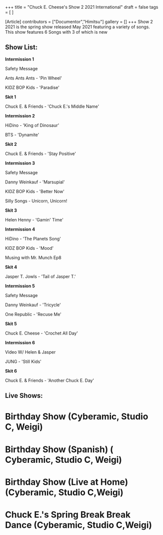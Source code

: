 +++
title = "Chuck E. Cheese's Show 2 2021 International"
draft = false
tags = [ ]

[Article]
contributors = ["Documentor","Himitsu"]
gallery = []
+++
Show 2 2021 is the spring show released May 2021 featuring a variety of songs. This show features 6 Songs with 3 of which is new

##  Show List: ## 
**Intermission 1** 

Safety Message 

Ants Ants Ants - 'Pin Wheel'

KIDZ BOP Kids - 'Paradise'

**Skit 1**

Chuck E. & Friends - 'Chuck E.'s Middle Name'

**Intermission 2**

HiDino - 'King of Dinosaur'

BTS - 'Dynamite' 

**Skit 2**

Chuck E. & Friends - 'Stay Positive'

**Intermission 3**

Safety Message

Danny Weinkauf - 'Marsupial' 

KIDZ BOP Kids - 'Better Now'

Silly Songs - Unicorn, Unicorn!

**Skit 3**

Helen Henny - 'Gamin' Time'

**Intermission 4**

HiDino - 'The Planets Song'

KIDZ BOP Kids - 'Mood'

Musing with Mr. Munch Ep8

**Skit 4**

Jasper T. Jowls - 'Tail of Jasper T.'

**Intermission 5**

Safety Message

Danny Weinkauf - 'Tricycle' 

One Republic - 'Recuse Me'

**Skit 5**

Chuck E. Cheese - 'Crochet All Day'

**Intermission 6**

Video W/ Helen & Jasper

JUNG - 'Still Kids'

**Skit 6**

Chuck E. & Friends - 'Another Chuck E. Day'

##  Live Shows: ## 

# Birthday Show (Cyberamic, Studio C, Weigi)
# Birthday Show (Spanish) ( Cyberamic, Studio C, Weigi)
# Birthday Show (Live at Home) (Cyberamic, Studio C,Weigi)
# Chuck E.'s Spring Break Break Dance (Cyberamic, Studio C,Weigi)